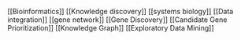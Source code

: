 [[Bioinformatics]]
[[Knowledge discovery]]
[[systems biology]]
[[Data integration]]
[[gene network]]
[[Gene Discovery]]
[[Candidate Gene Prioritization]]
[[Knowledge Graph]]
[[Exploratory Data Mining]]
